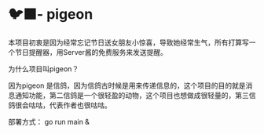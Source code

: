 

# 🐦‍⬛- pigeon

本项目初衷是因为经常忘记节日送女朋友小惊喜，导致她经常生气，所有打算写一个节日提醒器，用Server酱的免费服务来发送提醒。


为什么项目叫pigeon？

因为pigeon 是信鸽，因为信鸽古时候是用来传递信息的，这个项目的目的就是消息通知功能，第二信鸽是一个很轻盈的动物，这个项目也想做成很轻量的，第三信鸽很会咕咕，代表作者也很咕咕。

部署方式：
go run main &